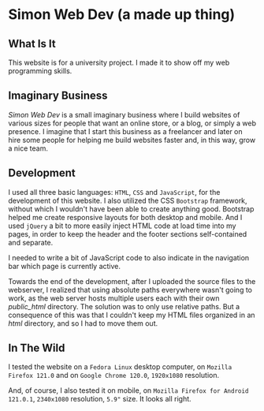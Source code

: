 # Simon Web Dev (a made up thing)

## What Is It

This website is for a university project. I made it to show off my web programming skills.

## Imaginary Business

*Simon Web Dev* is a small imaginary business where I build websites of various sizes for people that want an online
store, or a blog, or simply a web presence. I imagine that I start this business as a freelancer and later on
hire some people for helping me build websites faster and, in this way, grow a nice team.

## Development

I used all three basic languages: `HTML`, `CSS` and `JavaScript`, for the development of this website. I also
utilized the CSS `Bootstrap` framework, without which I wouldn't have been able to create anything good. Bootstrap
helped me create responsive layouts for both desktop and mobile. And I used `jQuery` a bit to more easily inject
HTML code at load time into my pages, in order to keep the header and the footer sections self-contained and separate.

I needed to write a bit of JavaScript code to also indicate in the navigation bar which page is currently active.

Towards the end of the development, after I uploaded the source files to the webserver, I realized that using absolute
paths everywhere wasn't going to work, as the web server hosts multiple users each with their own *public_html*
directory. The solution was to only use relative paths. But a consequence of this was that I couldn't keep my HTML
files organized in an *html* directory, and so I had to move them out.

## In The Wild

I tested the website on a `Fedora Linux` desktop computer, on `Mozilla Firefox 121.0` and on `Google Chrome 120.0`,
`1920x1080` resolution.

And, of course, I also tested it on mobile, on `Mozilla Firefox for Android 121.0.1`, `2340x1080` resolution,
`5.9"` size. It looks all right.
